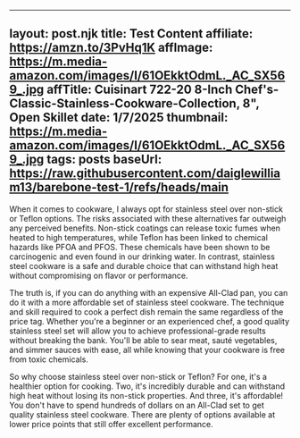 
---
layout: post.njk
title: Test Content
affiliate: https://amzn.to/3PvHq1K
affImage: https://m.media-amazon.com/images/I/61OEkktOdmL._AC_SX569_.jpg
affTitle: Cuisinart 722-20 8-Inch Chef's-Classic-Stainless-Cookware-Collection, 8", Open Skillet 
date: 1/7/2025
thumbnail: https://m.media-amazon.com/images/I/61OEkktOdmL._AC_SX569_.jpg
tags: posts
baseUrl: https://raw.githubusercontent.com/daiglewilliam13/barebone-test-1/refs/heads/main
---
When it comes to cookware, I always opt for stainless steel over non-stick or Teflon options. The risks associated with these alternatives far outweigh any perceived benefits. Non-stick coatings can release toxic fumes when heated to high temperatures, while Teflon has been linked to chemical hazards like PFOA and PFOS. These chemicals have been shown to be carcinogenic and even found in our drinking water. In contrast, stainless steel cookware is a safe and durable choice that can withstand high heat without compromising on flavor or performance.

The truth is, if you can do anything with an expensive All-Clad pan, you can do it with a more affordable set of stainless steel cookware. The technique and skill required to cook a perfect dish remain the same regardless of the price tag. Whether you're a beginner or an experienced chef, a good quality stainless steel set will allow you to achieve professional-grade results without breaking the bank. You'll be able to sear meat, sauté vegetables, and simmer sauces with ease, all while knowing that your cookware is free from toxic chemicals.

So why choose stainless steel over non-stick or Teflon? For one, it's a healthier option for cooking. Two, it's incredibly durable and can withstand high heat without losing its non-stick properties. And three, it's affordable! You don't have to spend hundreds of dollars on an All-Clad set to get quality stainless steel cookware. There are plenty of options available at lower price points that still offer excellent performance.

